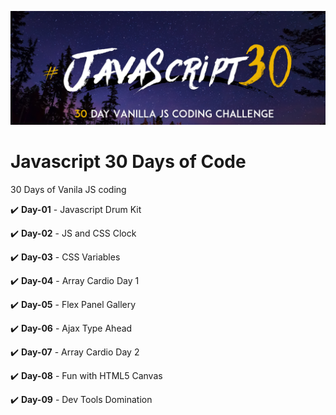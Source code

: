 ![alt text](https://github.com/prateekguptaiiitk/Javascript-30-Days-of-Code/blob/master/assets/JS3-social-share.png)

# Javascript 30 Days of Code
30 Days of Vanila JS coding

:heavy_check_mark: **Day-01** - <a href="https://github.com/prateekguptaiiitk/Javascript-30-Days-of-Code/tree/master/01-Javascript%20Drum%20Kit" style="text-decoration: none">Javascript Drum Kit</a>

:heavy_check_mark: **Day-02** - <a href="https://github.com/prateekguptaiiitk/Javascript-30-Days-of-Code/tree/master/02-JS%20and%20CSS%20Clock" style="text-decoration: none">JS and CSS Clock</a>

:heavy_check_mark: **Day-03** - <a href="https://github.com/prateekguptaiiitk/Javascript-30-Days-of-Code/tree/master/03-CSS%20Variables" style="text-decoration: none">CSS Variables</a>

:heavy_check_mark: **Day-04** - <a href="https://github.com/prateekguptaiiitk/Javascript-30-Days-of-Code/tree/master/04-Array%20Cardio%20Day%201" style="text-decoration: none">Array Cardio Day 1</a>

:heavy_check_mark: **Day-05** - <a href="https://github.com/prateekguptaiiitk/Javascript-30-Days-of-Code/tree/master/05-Flex%20Panel%20Gallery" style="text-decoration: none">Flex Panel Gallery</a>

:heavy_check_mark: **Day-06** - <a href="https://github.com/prateekguptaiiitk/Javascript-30-Days-of-Code/tree/master/06-Ajax%20Type%20Ahead" style="text-decoration: none">Ajax Type Ahead</a>

:heavy_check_mark: **Day-07** - <a href="https://github.com/prateekguptaiiitk/Javascript-30-Days-of-Code/tree/master/07-Array%20Cardio%20Day%202" style="text-decoration: none">Array Cardio Day 2</a>

:heavy_check_mark: **Day-08** - <a href="https://github.com/prateekguptaiiitk/Javascript-30-Days-of-Code/tree/master/08-Fun%20with%20HTML5%20Canvas" style="text-decoration: none">Fun with HTML5 Canvas</a>

:heavy_check_mark: **Day-09** - <a href="https://github.com/prateekguptaiiitk/Javascript-30-Days-of-Code/tree/master/09-Dev%20Tools%20Domination" style="text-decoration: none">Dev Tools Domination</a>
